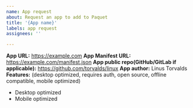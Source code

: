 ```yaml
---
name: App request
about: Request an app to add to Paquet
title: '{App name}'
labels: app request
assignees: ''

---
```


**App URL:** https://example.com
**App Manifest URL:** https://example.com/manifest.json
**App public repo(GitHub/GitLab if applicable):** https://github.com/torvalds/linux
**App author:** Linus Torvalds
**Features:** (desktop optimized, requires auth, open source, offline compatible, mobile optimized)

- Desktop optimized
- Mobile optimized
